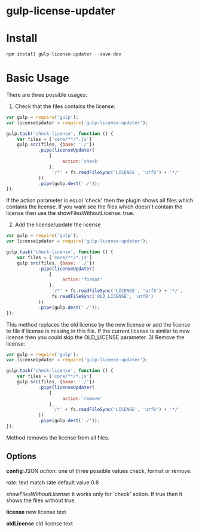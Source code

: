 # gulp-license-updater


# Install

```javascript
npm install gulp-license-updater --save-dev
```

# Basic Usage

There are three possible usages:
1) Check that the files contains the license:

```javascript
var gulp = require('gulp');
var licenseUpdater = require('gulp-license-updater');

gulp.task('check-license', function () {
    var files = ['core/**/*.js']
    gulp.src(files, {base: './'})
            .pipe(licenseUpdater(
                {
                     action:'check'
                },
                 '/*' + fs.readFileSync('LICENSE', 'utf8') + '*/'
            ))
            .pipe(gulp.dest('./'));
});
```
If the action parameter is equal 'check' then the plugin shows all files which contains the license.
If you want see the files which doesn't contain the license then use the showFilesWithoutLicense: true.

2) Add the license/update the license
```javascript
var gulp = require('gulp');
var licenseUpdater = require('gulp-license-updater');

gulp.task('check-license', function () {
    var files = ['core/**/*.js']
    gulp.src(files, {base: './'})
            .pipe(licenseUpdater(
                {
                     action:'format'
                },
                 '/*' + fs.readFileSync('LICENSE', 'utf8') + '*/',
                 fs.readFileSync('OLD_LICENSE', 'utf8')
            ))
            .pipe(gulp.dest('./'));
});
```
This method replaces the old license by the new license or add the license to file if license is missing in this file.
If the current license is similar to new license then you could skip the OLD_LICENSE parameter.
3) Remove the license:
```javascript
var gulp = require('gulp');
var licenseUpdater = require('gulp-license-updater');

gulp.task('check-license', function () {
    var files = ['core/**/*.js']
    gulp.src(files, {base: './'})
            .pipe(licenseUpdater(
                {
                     action:'remove'
                },
                 '/*' + fs.readFileSync('LICENSE', 'utf8') + '*/'
            ))
            .pipe(gulp.dest('./'));
});
```
Method removes the license from all files.
## Options
**config**:JSON
*action*: one of three possible values check, format or remove.

*rate*: text match rate default value 0.8

*showFilesWithoutLicense*: it works only for 'check' action. If true then it shows the files without true.

**license** new license text

**oldLicense** old license text